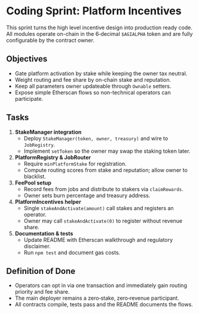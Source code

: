 # Coding Sprint: Platform Incentives

This sprint turns the high level incentive design into production ready code.
All modules operate on-chain in the 6‑decimal `$AGIALPHA` token and are fully
configurable by the contract owner.

## Objectives
- Gate platform activation by stake while keeping the owner tax neutral.
- Weight routing and fee share by on-chain stake and reputation.
- Keep all parameters owner updateable through `Ownable` setters.
- Expose simple Etherscan flows so non-technical operators can participate.

## Tasks
1. **StakeManager integration**
   - Deploy `StakeManager(token, owner, treasury)` and wire to `JobRegistry`.
   - Implement `setToken` so the owner may swap the staking token later.
2. **PlatformRegistry & JobRouter**
   - Require `minPlatformStake` for registration.
   - Compute routing scores from stake and reputation; allow owner to blacklist.
3. **FeePool setup**
   - Record fees from jobs and distribute to stakers via `claimRewards`.
   - Owner sets burn percentage and treasury address.
4. **PlatformIncentives helper**
   - Single `stakeAndActivate(amount)` call stakes and registers an operator.
   - Owner may call `stakeAndActivate(0)` to register without revenue share.
5. **Documentation & tests**
   - Update README with Etherscan walkthrough and regulatory disclaimer.
   - Run `npm test` and document gas costs.

## Definition of Done
- Operators can opt in via one transaction and immediately gain routing priority
  and fee share.
- The main deployer remains a zero‑stake, zero‑revenue participant.
- All contracts compile, tests pass and the README documents the flows.
